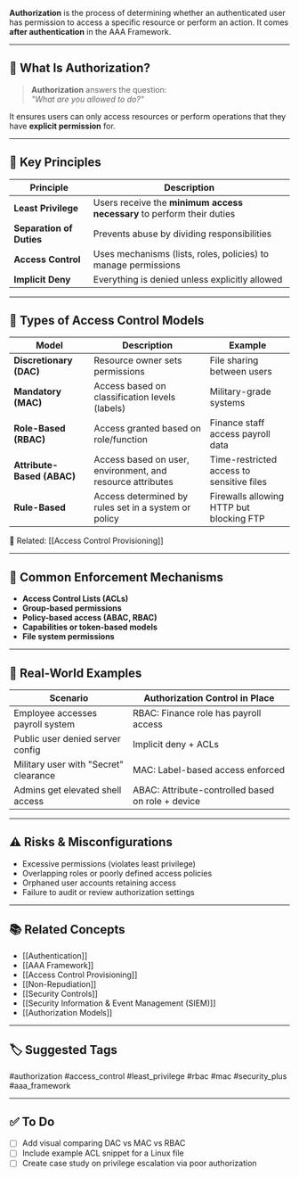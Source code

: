 **Authorization** is the process of determining whether an authenticated user has permission to access a specific resource or perform an action. It comes **after authentication** in the AAA Framework.

---

## 🎯 What Is Authorization?

> **Authorization** answers the question:  
> _"What are you allowed to do?"_

It ensures users can only access resources or perform operations that they have **explicit permission** for.

---

## 🔑 Key Principles

| Principle             | Description                                                            |
|------------------------|------------------------------------------------------------------------|
| **Least Privilege**    | Users receive the **minimum access necessary** to perform their duties |
| **Separation of Duties** | Prevents abuse by dividing responsibilities                         |
| **Access Control**     | Uses mechanisms (lists, roles, policies) to manage permissions         |
| **Implicit Deny**      | Everything is denied unless explicitly allowed                         |

---

## 🧱 Types of Access Control Models

| Model                      | Description                                                       | Example                                 |
|----------------------------|-------------------------------------------------------------------|-----------------------------------------|
| **Discretionary (DAC)**    | Resource owner sets permissions                                   | File sharing between users              |
| **Mandatory (MAC)**        | Access based on classification levels (labels)                   | Military-grade systems                  |
| **Role-Based (RBAC)**      | Access granted based on role/function                            | Finance staff access payroll data       |
| **Attribute-Based (ABAC)** | Access based on user, environment, and resource attributes        | Time-restricted access to sensitive files |
| **Rule-Based**             | Access determined by rules set in a system or policy              | Firewalls allowing HTTP but blocking FTP|

📎 Related: [[Access Control Provisioning]]

---

## 🔐 Common Enforcement Mechanisms

- **Access Control Lists (ACLs)**
- **Group-based permissions**
- **Policy-based access (ABAC, RBAC)**
- **Capabilities or token-based models**
- **File system permissions**

---

## 🧰 Real-World Examples

| Scenario                            | Authorization Control in Place                          |
|-------------------------------------|----------------------------------------------------------|
| Employee accesses payroll system    | RBAC: Finance role has payroll access                   |
| Public user denied server config    | Implicit deny + ACLs                                    |
| Military user with "Secret" clearance | MAC: Label-based access enforced                       |
| Admins get elevated shell access    | ABAC: Attribute-controlled based on role + device       |

---

## ⚠️ Risks & Misconfigurations

- Excessive permissions (violates least privilege)
- Overlapping roles or poorly defined access policies
- Orphaned user accounts retaining access
- Failure to audit or review authorization settings

---

## 📚 Related Concepts

- [[Authentication]]
- [[AAA Framework]]
- [[Access Control Provisioning]]
- [[Non-Repudiation]]
- [[Security Controls]]
- [[Security Information & Event Management (SIEM)]]
- [[Authorization Models]]

---

## 🏷 Suggested Tags

#authorization #access_control #least_privilege #rbac #mac #security_plus #aaa_framework

---

## ✅ To Do

- [ ] Add visual comparing DAC vs MAC vs RBAC
- [ ] Include example ACL snippet for a Linux file
- [ ] Create case study on privilege escalation via poor authorization

